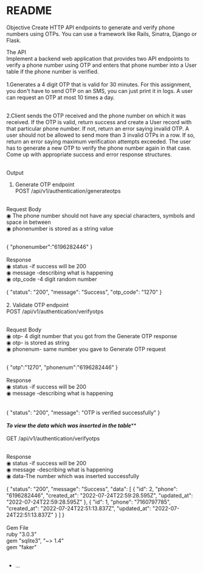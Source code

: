 # README

Objective
Create HTTP API endpoints to generate and verify phone numbers using OTPs. You can use
a framework like Rails, Sinatra, Django or Flask.

The API<br />
Implement a backend web application that provides two API endpoints to verify a phone
number using OTP and enters that phone number into a User table if the phone number is
verified.<br /><br />
1.Generates a 4 digit OTP that is valid for 30
minutes. For this assignment, you don't have to send OTP on an SMS, you can just
print it in logs. A user can request an OTP at most 10 times a day.<br /><br />

2.Client sends the OTP received and the phone
number on which it was received. If the OTP is valid, return success and create a
User record with that particular phone number. If not, return an error saying invalid
OTP. A user should not be allowed to send more than 3 invalid OTPs in a row. If so,
return an error saying maximum verification attempts exceeded. The user has to
generate a new OTP to verify the phone number again in that case. Come up with
appropriate success and error response structures.<br /><br />

Output<br />
1. Generate OTP endpoint<br />
POST  /api/v1/authentication/generateotps<br /><br />

Request Body<br />
◉ The phone number should not have any special characters, symbols and space in between<br />
◉ phonenumber is stored as a string value<br /><br />

{
  "phonenumber":"6196282446"
}
<br /><br />
Response<br />
◉ status -if success will be 200 <br />
◉ message -describing what is happening<br />
◉ otp_code -4 digit random number<br /><br />
{
    "status": "200",
    "message": "Success",
    "otp_code": "1270"
}
<br /><br />
2. Validate OTP endpoint<br />
POST /api/v1/authentication/verifyotps<br /><br />

Request Body<br />
◉ otp- 4 digit number that you got from the Generate OTP response<br />
◉ otp- is stored as string<br />
◉ phonenum- same number you gave to Generate OTP request<br /><br />

{
    "otp":"1270",
    "phonenum":"6196282446"
}
<br /><br />
Response<br />
◉ status -if success will be 200 <br />
◉ message -describing what is happening<br />
<br /><br />
{
    "status": "200",
    "message": "OTP is verified successfully"
}
<br /><br />
*********To view the data which was inserted in the table***********
<br /><br />
GET /api/v1/authentication/verifyotps<br /><br />

Response<br />
◉ status -if success will be 200 <br />
◉ message -describing what is happening<br />
◉ data-The number which was inserted successfully<br /><br />
{
    "status": "200",
    "message": "Success",
    "data": [
              {
                "id": 2,
                "phone": "6196282446",
                "created_at": "2022-07-24T22:59:28.595Z",
                "updated_at": "2022-07-24T22:59:28.595Z"
               },
               {
                "id": 1,
                "phone": "7160797785",
                "created_at": "2022-07-24T22:51:13.837Z",
                "updated_at": "2022-07-24T22:51:13.837Z"
               }
            ]
}
<br /><br />
Gem File<br />
ruby "3.0.3"<br />
gem "sqlite3", "~> 1.4"<br />
gem "faker"
<br /><br />

* ...
